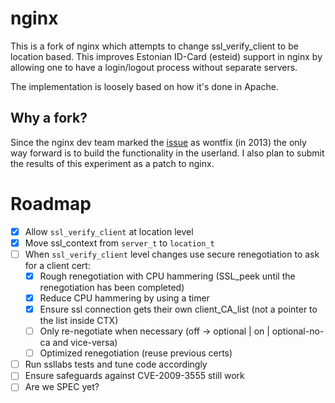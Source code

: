 # nginx

This is a fork of nginx which attempts to change ssl_verify_client to be location based. This improves
Estonian ID-Card (esteid) support in nginx by allowing one to have a login/logout process without separate
servers.

The implementation is loosely based on how it's done in Apache.

## Why a fork?

Since the nginx dev team marked the [issue](https://trac.nginx.org/nginx/ticket/317) as wontfix (in 2013) the
only way forward is to build the functionality in the userland. I also plan to submit the results of this
experiment as a patch to nginx.

# Roadmap

 - [x] Allow `ssl_verify_client` at location level
 - [x] Move ssl_context from `server_t` to `location_t`
 - [ ] When `ssl_verify_client` level changes use secure renegotiation to ask for a client cert:
     - [x] Rough renegotiation with CPU hammering (SSL_peek until the renegotiation has been completed)
     - [x] Reduce CPU hammering by using a timer
     - [x] Ensure ssl connection gets their own client_CA_list (not a pointer to the list inside CTX)
     - [ ] Only re-negotiate when necessary (off -> optional | on | optional-no-ca and vice-versa)
     - [ ] Optimized renegotiation (reuse previous certs)
 - [ ] Run ssllabs tests and tune code accordingly
 - [ ] Ensure safeguards against CVE-2009-3555 still work
 - [ ] Are we SPEC yet?
